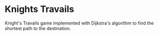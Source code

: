# Knights Travails

Knight's Travails game implemented with Dijkstra's algorithm to find the shortest path to the destination.
